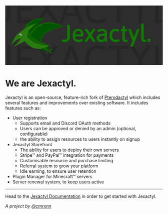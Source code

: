 ![Banner](Banner.jpg)

# We are Jexactyl.

Jexactyl is an open-source, feature-rich fork of [Pterodactyl](https://pterodactyl.io) which includes several features and improvements over existing software.
It includes features such as:
- User registration
  - Supports email and Discord OAuth methods
  - Users can be approved or denied by an admin (optional, configurable)
  - the ability to assign resources to users instantly on signup
- Jexactyl Storefront
  - The ability for users to deploy their own servers
  - Stripe:tm: and PayPal:tm: integration for payments
  - Customisable resource and purchase limiting
  - Referral system to grow your platform
  - Idle earning, to ensure user retention
- Plugin Manager for Minecraft:tm: servers
- Server renewal system, to keep users active

***

Head to the [Jexactyl Documentation](https://docs.jexactyl.com) in order to get started with Jexactyl.

*A project by [@cmrxnn](https://github.com/cmrxnn)*
